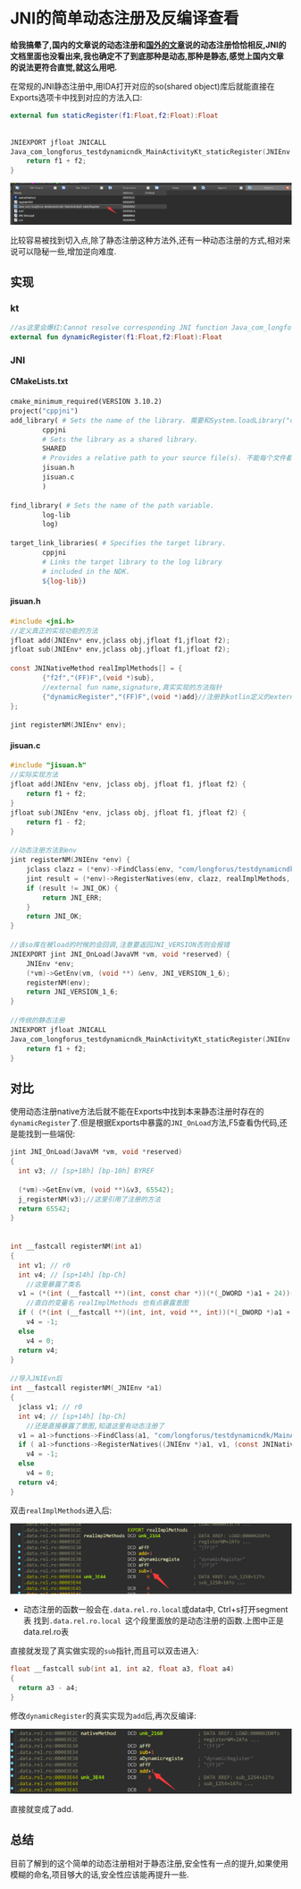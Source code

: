 # JNI的简单动态注册及反编译查看

**给我搞晕了,国内的文章说的动态注册和[国外的文章](https://valsamaras.medium.com/tracing-jni-functions-75b04bee7c58)说的动态注册恰恰相反,JNI的文档里面也没看出来,我也确定不了到底那种是动态,那种是静态,感觉上国内文章的说法更符合直觉,就这么用吧.**

在常规的JNI静态注册中,用IDA打开对应的so(shared object)库后就能直接在Exports选项卡中找到对应的方法入口:

```kotlin
external fun staticRegister(f1:Float,f2:Float):Float
```

```c

JNIEXPORT jfloat JNICALL
Java_com_longforus_testdynamicndk_MainActivityKt_staticRegister(JNIEnv *env, jclass clazz, jfloat f1, jfloat f2) {
    return f1 + f2;
}
```

![image-20211117174409704](JNI的简单动态注册及反编译查看.assets/image-20211117174409704.png)

比较容易被找到切入点,除了静态注册这种方法外,还有一种动态注册的方式,相对来说可以隐秘一些,增加逆向难度.

## 实现

### kt

```kotlin
//as这里会爆红:Cannot resolve corresponding JNI function Java_com_longforus_testdynamicndk_MainActivityKt_dynamicRegister.  不用生成,不用处理
external fun dynamicRegister(f1:Float,f2:Float):Float
```

### JNI

#### CMakeLists.txt

```makefile
cmake_minimum_required(VERSION 3.10.2)
project("cppjni")
add_library( # Sets the name of the library. 需要和System.loadLibrary("cppjni")一致
        cppjni
        # Sets the library as a shared library.
        SHARED
        # Provides a relative path to your source file(s). 不能每个文件都要手动来这里加吧?那也太麻烦了
        jisuan.h
        jisuan.c
        )

find_library( # Sets the name of the path variable.
        log-lib
        log)

target_link_libraries( # Specifies the target library.
        cppjni
        # Links the target library to the log library
        # included in the NDK.
        ${log-lib})
```

#### jisuan.h

```c
#include <jni.h>
//定义真正的实现功能的方法
jfloat add(JNIEnv* env,jclass obj,jfloat f1,jfloat f2);
jfloat sub(JNIEnv* env,jclass obj,jfloat f1,jfloat f2);

const JNINativeMethod realImplMethods[] = {
        {"f2f","(FF)F",(void *)sub},
    	//external fun name,signature,真实实现的方法指针
        {"dynamicRegister","(FF)F",(void *)add}//注册到kotlin定义的external fun
};

jint registerNM(JNIEnv* env);
```

#### jisuan.c

```c
#include "jisuan.h"
//实际实现方法
jfloat add(JNIEnv *env, jclass obj, jfloat f1, jfloat f2) {
    return f1 + f2;
}
jfloat sub(JNIEnv *env, jclass obj, jfloat f1, jfloat f2) {
    return f1 - f2;
}

//动态注册方法到env
jint registerNM(JNIEnv *env) {
    jclass clazz = (*env)->FindClass(env, "com/longforus/testdynamicndk/MainActivityKt");
    jint result = (*env)->RegisterNatives(env, clazz, realImplMethods, sizeof(realImplMethods) / sizeof(realImplMethods[0]));
    if (result != JNI_OK) {
        return JNI_ERR;
    }
    return JNI_OK;
}

//该so库在被load的时候的会回调,注意要返回JNI_VERSION否则会报错
JNIEXPORT jint JNI_OnLoad(JavaVM *vm, void *reserved) {
    JNIEnv *env;
    (*vm)->GetEnv(vm, (void **) &env, JNI_VERSION_1_6);
    registerNM(env);
    return JNI_VERSION_1_6;
}

//传统的静态注册
JNIEXPORT jfloat JNICALL
Java_com_longforus_testdynamicndk_MainActivityKt_staticRegister(JNIEnv *env, jclass clazz, jfloat f1, jfloat f2) {
    return f1 + f2;
}
```

## 对比

使用动态注册native方法后就不能在Exports中找到本来静态注册时存在的`dynamicRegister`了.但是根据Exports中暴露的`JNI_OnLoad`方法,F5查看伪代码,还是能找到一些端倪:

```c
jint JNI_OnLoad(JavaVM *vm, void *reserved)
{
  int v3; // [sp+18h] [bp-10h] BYREF

  (*vm)->GetEnv(vm, (void **)&v3, 65542);
  j_registerNM(v3);//这里引用了注册的方法
  return 65542;
}


int __fastcall registerNM(int a1)
{
  int v1; // r0
  int v4; // [sp+14h] [bp-Ch]
  	//这里暴露了类名
  v1 = (*(int (__fastcall **)(int, const char *))(*(_DWORD *)a1 + 24))(a1,"com/longforus/testdynamicndk/MainActivityKt");
    //直白的变量名 realImplMethods 也有点暴露意图
  if ( (*(int (__fastcall **)(int, int, void **, int))(*(_DWORD *)a1 + 860))(a1, v1, &realImplMethods, 2) )
    v4 = -1;
  else
    v4 = 0;
  return v4;
}

//导入JNIEvn后
int __fastcall registerNM(_JNIEnv *a1)
{
  jclass v1; // r0
  int v4; // [sp+14h] [bp-Ch]
    //还是直接暴露了意图,知道这里有动态注册了
  v1 = a1->functions->FindClass(a1, "com/longforus/testdynamicndk/MainActivityKt");
  if ( a1->functions->RegisterNatives((JNIEnv *)a1, v1, (const JNINativeMethod *)&realImplMethods, 2) )
    v4 = -1;
  else
    v4 = 0;
  return v4;
}
```

双击`realImplMethods`进入后:

![image-20211117182348036](JNI的简单动态注册及反编译查看.assets/image-20211117182348036.png)

- 动态注册的函数一般会在`.data.rel.ro.local`或data中, Ctrl+s打开segment表 找到`.data.rel.ro.local `这个段里面放的是动态注册的函数.上图中正是data.rel.ro表

直接就发现了真实做实现的`sub`指针,而且可以双击进入:

```c
float __fastcall sub(int a1, int a2, float a3, float a4)
{
  return a3 - a4;
}
```

修改`dynamicRegister`的真实实现为`add`后,再次反编译:

![image-20211117182615848](JNI的简单动态注册及反编译查看.assets/image-20211117182615848.png)

直接就变成了add.



## 总结

目前了解到的这个简单的动态注册相对于静态注册,安全性有一点的提升,如果使用模糊的命名,项目够大的话,安全性应该能再提升一些.


